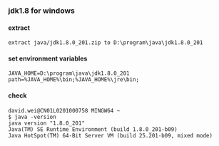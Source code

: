 ### jdk1.8 for windows
#### extract
```text
extract java/jdk1.8.0_201.zip to D:\program\java\jdk1.8.0_201
```
#### set environment variables
```text
JAVA_HOME=D:\program\java\jdk1.8.0_201
path=%JAVA_HOME%\bin;%JAVA_HOME%\jre\bin;
```
#### check
```shell script
david.wei@CN01L0201000758 MINGW64 ~
$ java -version
java version "1.8.0_201"
Java(TM) SE Runtime Environment (build 1.8.0_201-b09)
Java HotSpot(TM) 64-Bit Server VM (build 25.201-b09, mixed mode)
```